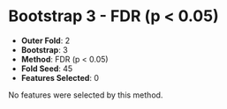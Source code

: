 # Bootstrap 3 - FDR (p < 0.05)

- **Outer Fold**: 2
- **Bootstrap**: 3
- **Method**: FDR (p < 0.05)
- **Fold Seed**: 45
- **Features Selected**: 0

No features were selected by this method.
